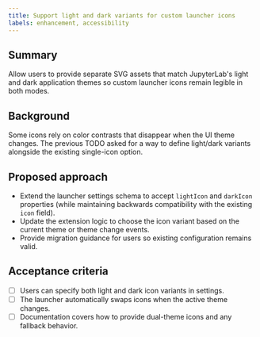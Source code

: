 ```yaml
---
title: Support light and dark variants for custom launcher icons
labels: enhancement, accessibility
---
```


## Summary
Allow users to provide separate SVG assets that match JupyterLab's light and dark
application themes so custom launcher icons remain legible in both modes.

## Background
Some icons rely on color contrasts that disappear when the UI theme changes. The
previous TODO asked for a way to define light/dark variants alongside the existing
single-icon option.

## Proposed approach
- Extend the launcher settings schema to accept `lightIcon` and `darkIcon` properties
  (while maintaining backwards compatibility with the existing `icon` field).
- Update the extension logic to choose the icon variant based on the current theme or
  theme change events.
- Provide migration guidance for users so existing configuration remains valid.

## Acceptance criteria
- [ ] Users can specify both light and dark icon variants in settings.
- [ ] The launcher automatically swaps icons when the active theme changes.
- [ ] Documentation covers how to provide dual-theme icons and any fallback behavior.
